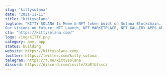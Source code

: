 ```yaml
---
slug: "kittysolana"
date: "2021-11-11"
title: "kittysolana"
logline: "KITTY SOLANA Is Meme & NFT token buidl on Solana Blockchain.
Our visions on future: NFT Launch, NFT MARKETPLACE, NFT GALLERY APPS AND MANY MORE.."
cta: "https://kittysolana.com/"
logo: /img/KITTY.png
category: amm, app
status: building
website: https://kittysolana.com/
twitter: https://twitter.com/kitty_solana
telegram: https://t.me/kittysolana
discord: https://discord.com/invite/XaRfbtsscz
---
```

